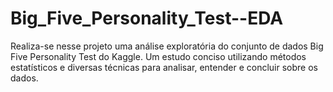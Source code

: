 # Big_Five_Personality_Test--EDA
Realiza-se nesse projeto uma análise exploratória do conjunto de dados Big Five Personality Test do Kaggle. Um estudo conciso utilizando métodos estatísticos e diversas técnicas para analisar, entender e concluir sobre os dados. 
